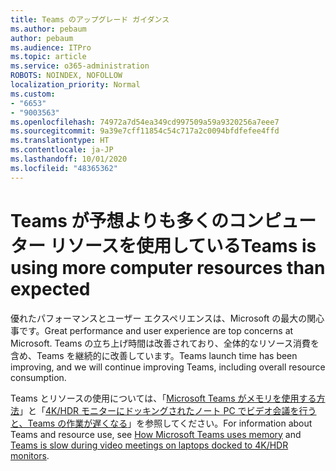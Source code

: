 ```yaml
---
title: Teams のアップグレード ガイダンス
ms.author: pebaum
author: pebaum
ms.audience: ITPro
ms.topic: article
ms.service: o365-administration
ROBOTS: NOINDEX, NOFOLLOW
localization_priority: Normal
ms.custom:
- "6653"
- "9003563"
ms.openlocfilehash: 74972a7d54ea349cd997509a59a9320256a7eee7
ms.sourcegitcommit: 9a39e7cff11854c54c717a2c0094bfdfefee4ffd
ms.translationtype: HT
ms.contentlocale: ja-JP
ms.lasthandoff: 10/01/2020
ms.locfileid: "48365362"
---
```

# <a name="teams-is-using-more-computer-resources-than-expected"></a><span data-ttu-id="d23c4-102">Teams が予想よりも多くのコンピューター リソースを使用している</span><span class="sxs-lookup"><span data-stu-id="d23c4-102">Teams is using more computer resources than expected</span></span>

<span data-ttu-id="d23c4-103">優れたパフォーマンスとユーザー エクスペリエンスは、Microsoft の最大の関心事です。</span><span class="sxs-lookup"><span data-stu-id="d23c4-103">Great performance and user experience are top concerns at Microsoft.</span></span> <span data-ttu-id="d23c4-104">Teams の立ち上げ時間は改善されており、全体的なリソース消費を含め、Teams を継続的に改善しています。</span><span class="sxs-lookup"><span data-stu-id="d23c4-104">Teams launch time has been improving, and we will continue improving Teams, including overall resource consumption.</span></span>  

<span data-ttu-id="d23c4-105">Teams とリソースの使用については、「[Microsoft Teams がメモリを使用する方法](https://docs.microsoft.com/microsoftteams/teams-memory-usage-perf)」と「[4K/HDR モニターにドッキングされたノート PC でビデオ会議を行うと、Teams の作業が遅くなる](https://docs.microsoft.com/MicrosoftTeams/troubleshoot/known-issues/teams-slow-video-meetings-laptops-4k)」を参照してください。</span><span class="sxs-lookup"><span data-stu-id="d23c4-105">For information about Teams and resource use, see [How Microsoft Teams uses memory](https://docs.microsoft.com/microsoftteams/teams-memory-usage-perf)  and  [Teams is slow during video meetings on laptops docked to 4K/HDR monitors](https://docs.microsoft.com/MicrosoftTeams/troubleshoot/known-issues/teams-slow-video-meetings-laptops-4k).</span></span>
